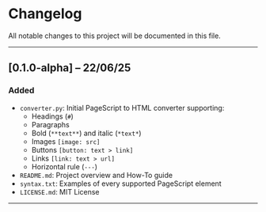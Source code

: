 # Changelog

All notable changes to this project will be documented in this file.

---

## [0.1.0-alpha] – 22/06/25

### Added
- `converter.py`: Initial PageScript to HTML converter supporting:
  - Headings (`#`)
  - Paragraphs
  - Bold (`**text**`) and italic (`*text*`)
  - Images `[image: src]`
  - Buttons `[button: text > link]`
  - Links `[link: text > url]`
  - Horizontal rule (`---`)
- `README.md`: Project overview and How-To guide
- `syntax.txt`: Examples of every supported PageScript element
- `LICENSE.md`: MIT License

---
